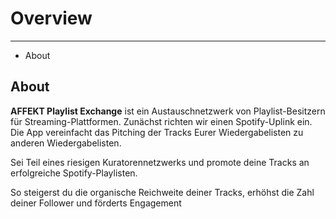 # Overview 

---

- About

## About

**AFFEKT Playlist Exchange** ist ein Austauschnetzwerk von Playlist-Besitzern für Streaming-Plattformen. Zunächst richten wir einen Spotify-Uplink ein. Die App vereinfacht das Pitching der Tracks Eurer Wiedergabelisten zu anderen Wiedergabelisten.


Sei Teil eines riesigen Kuratorennetzwerks und promote deine Tracks an erfolgreiche Spotify-Playlisten.

So steigerst du die organische Reichweite deiner Tracks, erhöhst die Zahl deiner Follower und förderts Engagement
